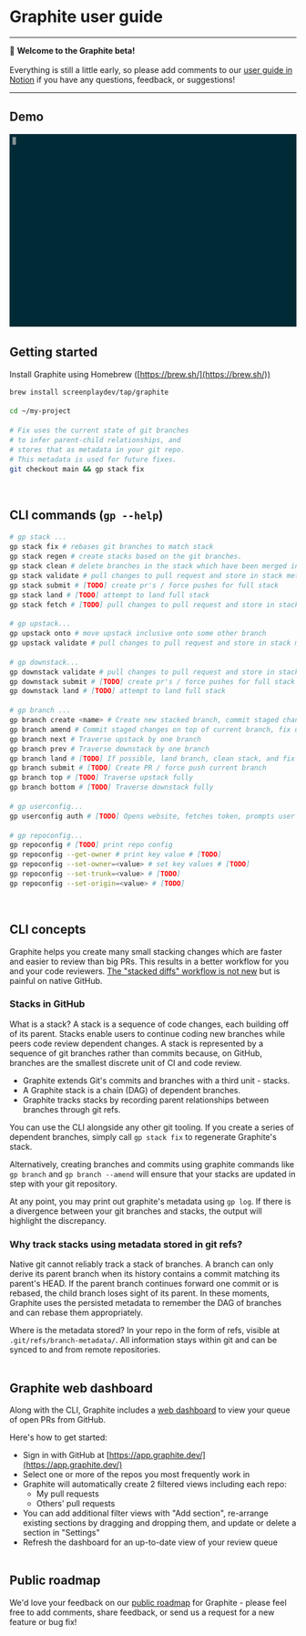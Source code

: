 # Graphite user guide

---

👋 **Welcome to the Graphite beta!**<br><br>
Everything is still a little early, so please add comments to our [user guide in Notion](https://screenplay.notion.site/Graphite-user-guide-66300dcb2d29453fb1d6ea013a8d4859) if you have any questions, feedback, or suggestions!

---

## **Demo**

<img src="./demo/full.gif"><br>


## **Getting started**

Install Graphite using Homebrew ([https://brew.sh/](https://brew.sh/))

```bash
brew install screenplaydev/tap/graphite

cd ~/my-project

# Fix uses the current state of git branches
# to infer parent-child relationships, and
# stores that as metadata in your git repo.
# This metadata is used for future fixes.
git checkout main && gp stack fix
```
<br>

## CLI commands (`gp --help`)

```bash
# gp stack ...
gp stack fix # rebases git branches to match stack
gp stack regen # create stacks based on the git branches.
gp stack clean # delete branches in the stack which have been merged into stack trunk
gp stack validate # pull changes to pull request and store in stack metadata, such as titles
gp stack submit # [TODO] create pr's / force pushes for full stack
gp stack land # [TODO] attempt to land full stack
gp stack fetch # [TODO] pull changes to pull request and store in stack metadata, such as titles

# gp upstack...
gp upstack onto # move upstack inclusive onto some other branch
gp upstack validate # pull changes to pull request and store in stack metadata, such as titles

# gp downstack...
gp downstack validate # pull changes to pull request and store in stack metadata, such as titles
gp downstack submit # [TODO] create pr's / force pushes for full stack
gp downstack land # [TODO] attempt to land full stack

# gp branch ...
gp branch create <name> # Create new stacked branch, commit staged changes changes
gp branch amend # Commit staged changes on top of current branch, fix upstack
gp branch next # Traverse upstack by one branch
gp branch prev # Traverse downstack by one branch
gp branch land # [TODO] If possible, land branch, clean stack, and fix upstack
gp branch submit # [TODO] Create PR / force push current branch
gp branch top # [TODO] Traverse upstack fully
gp branch bottom # [TODO] Traverse downstack fully

# gp userconfig...
gp userconfig auth # [TODO] Opens website, fetches token, prompts user to paste in token

# gp repoconfig...
gp repoconfig # [TODO] print repo config
gp repoconfig --get-owner # print key value # [TODO]
gp repoconfig --set-owner=<value> # set key values # [TODO]
gp repoconfig --set-trunk=<value> # [TODO]
gp repoconfig --set-origin=<value> # [TODO]
```
<br>

## CLI concepts

Graphite helps you create many small stacking changes which are faster and easier to review than big PRs. This results in a better workflow for you and your code reviewers. [The "stacked diffs" workflow is not new](https://jg.gg/2018/09/29/stacked-diffs-versus-pull-requests/) but is painful on native GitHub.

### Stacks in GitHub
What is a stack? A stack is a sequence of code changes, each building off of its parent. Stacks enable users to continue coding new branches while peers code review dependent changes. A stack is represented by a sequence of git branches rather than commits because, on GitHub, branches are the smallest discrete unit of CI and code review.

- Graphite extends Git's commits and branches with a third unit - stacks.
- A Graphite stack is a chain (DAG) of dependent branches.
- Graphite tracks stacks by recording parent relationships between branches through git refs.

You can use the CLI alongside any other git tooling. If you create a series of dependent branches, simply call `gp stack fix` to regenerate Graphite's stack.

Alternatively, creating branches and commits using graphite commands like `gp branch` and `gp branch --amend` will ensure that your stacks are updated in step with your git repository.

At any point, you may print out graphite's metadata using `gp log`. If there is a divergence between your git branches and stacks, the output will highlight the discrepancy.

### Why track stacks using metadata stored in git refs?

Native git cannot reliably track a stack of branches. A branch can only derive its parent branch when its history contains a commit matching its parent's HEAD. If the parent branch continues forward one commit or is rebased, the child branch loses sight of its parent. In these moments, Graphite uses the persisted metadata to remember the DAG of branches and can rebase them appropriately.

Where is the metadata stored? In your repo in the form of refs, visible at `.git/refs/branch-metadata/`. All information stays within git and can be synced to and from remote repositories.<br><br>


## Graphite web dashboard

Along with the CLI, Graphite includes a [web dashboard](https://app.graphite.dev/) to view your queue of open PRs from GitHub.

Here's how to get started:

- Sign in with GitHub at [https://app.graphite.dev/](https://app.graphite.dev/)
- Select one or more of the repos you most frequently work in
- Graphite will automatically create 2 filtered views including each repo:
  - My pull requests
  - Others' pull requests
- You can add additional filter views with "Add section", re-arrange existing sections by dragging and dropping them, and update or delete a section in "Settings"
- Refresh the dashboard for an up-to-date view of your review queue
<br><br>

## Public roadmap
We'd love your feedback on our [public roadmap](https://screenplay.notion.site/66c090a6423a4b6fa1a1699066940055?v=801d4dc1289f4e879669af50bce485e5) for Graphite - please feel free to add comments, share feedback, or send us a request for a new feature or bug fix!
